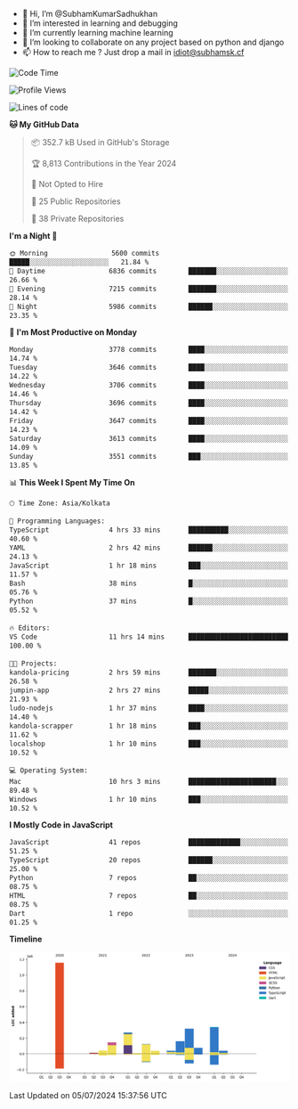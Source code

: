 - 👋 Hi, I’m @SubhamKumarSadhukhan
- 👀 I’m interested in learning and debugging
- 🌱 I’m currently learning machine learning
- 💞️ I’m looking to collaborate on any project based on python and django
- 📫 How to reach me ?
      Just drop a mail in idiot@subhamsk.cf

<!---
SubhamKumarSadhukhan/SubhamKumarSadhukhan is a ✨ special ✨ repository because its `README.md` (this file) appears on your GitHub profile.
You can click the Preview link to take a look at your changes.
--->


<!--START_SECTION:waka-->
![Code Time](http://img.shields.io/badge/Code%20Time-2%2C284%20hrs%2024%20mins-blue)

![Profile Views](http://img.shields.io/badge/Profile%20Views-0-blue)

![Lines of code](https://img.shields.io/badge/From%20Hello%20World%20I%27ve%20Written-2.7%20million%20lines%20of%20code-blue)

**🐱 My GitHub Data** 

> 📦 352.7 kB Used in GitHub's Storage 
 > 
> 🏆 8,813 Contributions in the Year 2024
 > 
> 🚫 Not Opted to Hire
 > 
> 📜 25 Public Repositories 
 > 
> 🔑 38 Private Repositories 
 > 
**I'm a Night 🦉** 

```text
🌞 Morning                5600 commits        █████░░░░░░░░░░░░░░░░░░░░   21.84 % 
🌆 Daytime                6836 commits        ███████░░░░░░░░░░░░░░░░░░   26.66 % 
🌃 Evening                7215 commits        ███████░░░░░░░░░░░░░░░░░░   28.14 % 
🌙 Night                  5986 commits        ██████░░░░░░░░░░░░░░░░░░░   23.35 % 
```
📅 **I'm Most Productive on Monday** 

```text
Monday                   3778 commits        ████░░░░░░░░░░░░░░░░░░░░░   14.74 % 
Tuesday                  3646 commits        ████░░░░░░░░░░░░░░░░░░░░░   14.22 % 
Wednesday                3706 commits        ████░░░░░░░░░░░░░░░░░░░░░   14.46 % 
Thursday                 3696 commits        ████░░░░░░░░░░░░░░░░░░░░░   14.42 % 
Friday                   3647 commits        ████░░░░░░░░░░░░░░░░░░░░░   14.23 % 
Saturday                 3613 commits        ████░░░░░░░░░░░░░░░░░░░░░   14.09 % 
Sunday                   3551 commits        ███░░░░░░░░░░░░░░░░░░░░░░   13.85 % 
```


📊 **This Week I Spent My Time On** 

```text
🕑︎ Time Zone: Asia/Kolkata

💬 Programming Languages: 
TypeScript               4 hrs 33 mins       ██████████░░░░░░░░░░░░░░░   40.60 % 
YAML                     2 hrs 42 mins       ██████░░░░░░░░░░░░░░░░░░░   24.13 % 
JavaScript               1 hr 18 mins        ███░░░░░░░░░░░░░░░░░░░░░░   11.57 % 
Bash                     38 mins             █░░░░░░░░░░░░░░░░░░░░░░░░   05.76 % 
Python                   37 mins             █░░░░░░░░░░░░░░░░░░░░░░░░   05.52 % 

🔥 Editors: 
VS Code                  11 hrs 14 mins      █████████████████████████   100.00 % 

🐱‍💻 Projects: 
kandola-pricing          2 hrs 59 mins       ███████░░░░░░░░░░░░░░░░░░   26.58 % 
jumpin-app               2 hrs 27 mins       █████░░░░░░░░░░░░░░░░░░░░   21.93 % 
ludo-nodejs              1 hr 37 mins        ████░░░░░░░░░░░░░░░░░░░░░   14.40 % 
kandola-scrapper         1 hr 18 mins        ███░░░░░░░░░░░░░░░░░░░░░░   11.62 % 
localshop                1 hr 10 mins        ███░░░░░░░░░░░░░░░░░░░░░░   10.52 % 

💻 Operating System: 
Mac                      10 hrs 3 mins       ██████████████████████░░░   89.48 % 
Windows                  1 hr 10 mins        ███░░░░░░░░░░░░░░░░░░░░░░   10.52 % 
```

**I Mostly Code in JavaScript** 

```text
JavaScript               41 repos            █████████████░░░░░░░░░░░░   51.25 % 
TypeScript               20 repos            ██████░░░░░░░░░░░░░░░░░░░   25.00 % 
Python                   7 repos             ██░░░░░░░░░░░░░░░░░░░░░░░   08.75 % 
HTML                     7 repos             ██░░░░░░░░░░░░░░░░░░░░░░░   08.75 % 
Dart                     1 repo              ░░░░░░░░░░░░░░░░░░░░░░░░░   01.25 % 
```



**Timeline**

![Lines of Code chart](https://raw.githubusercontent.com/SubhamKumarSadhukhan/SubhamKumarSadhukhan/main/assets/bar_graph.png)


 Last Updated on 05/07/2024 15:37:56 UTC
<!--END_SECTION:waka-->
